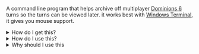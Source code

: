 A command line program that helps archive off multiplayer [Dominions 6](https://www.illwinter.com/dom6/docs.html) turns so the turns can be viewed later. it works best with [Windows Terminal](https://apps.microsoft.com/detail/9n0dx20hk701?rtc=1&hl=en-us&gl=US), it gives you mouse support.

<details>
  <summary>How do I get this?</summary>
  Download the zip file from the latest release, <a href="https://github.com//AlexanderLindsay/DominionsReplayHelper/releases/latest/download/DominionsReplayHelperApp.zip">here</a>.
</details>
<details>
  <summary>How do I use this?</summary>
  After downloading the zip file, run the <code>DominionsReplayHelper.GUI.exe</code> file. A console will open up with the app. If this is the first time running the app, it will ask for the path to the dominions 6 save folder. This is most likely in <code>AppData/Roaming/Dominions6/savedgames</code>. The game will link to the correct root folder by opening <code>Tools & Manuals</code> in the main menu and then clicking <code>Open User Data Directory</code>

  Once the path has been set, the app will display a list of the multiplayer games, the current turn, and if that turn has been saved or not. Highlighting the row and pressing Shift-S or clicking Save the button in the bottom bar will save the current turn.
</details>
<details>
  <summary>Why should I use this</summary>
  This is useful if you are in multiplayer games of Dominions 6 and want to save a record of your turns for later review. It is easily enough to do this by hand or with a powershell script, its just copying and renaming a folder. This app removes the need for any manual work so long as the assumptions it is making match yours. Those assumptions are as follows: its a multiplayer game, you want to save a turn only once, you don't mind copying the entire folder, your are going to remember to run the script before the turn finishes.
</details>
